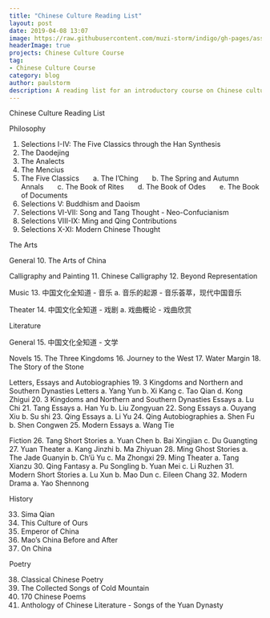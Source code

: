```yaml
---
title: "Chinese Culture Reading List"
layout: post
date: 2019-04-08 13:07
image: https://raw.githubusercontent.com/muzi-storm/indigo/gh-pages/assets/images/zhongguowenhua1.jpg
headerImage: true
projects: Chinese Culture Course
tag:
- Chinese Culture Course
category: blog
author: paulstorm
description: A reading list for an introductory course on Chinese culture
---
```


Chinese Culture Reading List

Philosophy

1. Selections I-IV: The Five Classics through the Han Synthesis
2. The Daodejing
3. The Analects
4. The Mencius
5. The Five Classics
&nbsp;&nbsp;&nbsp;&nbsp;&nbsp;&nbsp;a. The I’Ching
&nbsp;&nbsp;&nbsp;&nbsp;&nbsp;&nbsp;b. The Spring and Autumn Annals
&nbsp;&nbsp;&nbsp;&nbsp;&nbsp;&nbsp;c. The Book of Rites
&nbsp;&nbsp;&nbsp;&nbsp;&nbsp;&nbsp;d. The Book of Odes
&nbsp;&nbsp;&nbsp;&nbsp;&nbsp;&nbsp;e. The Book of Documents
6. Selections V: Buddhism and Daoism
7. Selections VI-VII: Song and Tang Thought - Neo-Confucianism
8. Selections VIII-IX: Ming and Qing Contributions
9. Selections X-XI: Modern Chinese Thought

The Arts

General
10. The Arts of China

Calligraphy and Painting
11. Chinese Calligraphy
12. Beyond Representation

Music
13. 中国文化全知道  - 音乐
	a. 音乐的起源 - 音乐荟萃，现代中国音乐

Theater
14. 中国文化全知道 - 戏剧
	a. 戏曲概论 - 戏曲欣赏

Literature

General
15. 中国文化全知道 - 文学

Novels
15. The Three Kingdoms
16. Journey to the West
17. Water Margin
18. The Story of the Stone

Letters, Essays and Autobiographies
19. 3 Kingdoms and Northern and Southern Dynasties Letters
	a. Yang Yun
	b. Xi Kang
	c. Tao Qian
	d. Kong Zhigui
20. 3 Kingdoms and Northern and Southern Dynasties Essays
	a. Lu Chi
21. Tang Essays
	a. Han Yu
	b. Liu Zongyuan
22. Song Essays
	a. Ouyang Xiu
	b. Su shi
23. Qing Essays
	a. Li Yu
24. Qing Autobiographies
	a. Shen Fu
	b. Shen Congwen
25. Modern Essays
	a. Wang Tie

Fiction
26. Tang Short Stories
	a. Yuan Chen
	b. Bai Xingjian
	c. Du Guangting
27. Yuan Theater
	a. Kang Jinzhi
	b. Ma Zhiyuan
28. Ming Ghost Stories
	a. The Jade Guanyin
	b. Ch’ü Yu
	c. Ma Zhongxi
29. Ming Theater
	a. Tang Xianzu
30. Qing Fantasy
	a. Pu Songling
	b. Yuan Mei
	c. Li Ruzhen
31. Modern Short Stories
	a. Lu Xun
	b. Mao Dun
	c. Eileen Chang
32. Modern Drama
	a. Yao Shennong

History

33. Sima Qian
34. This Culture of Ours
35. Emperor of China
36. Mao’s China Before and After
37. On China



Poetry

38. Classical Chinese Poetry
39. The Collected Songs of Cold Mountain
40. 170 Chinese Poems
41. Anthology of Chinese Literature - Songs of the Yuan Dynasty
